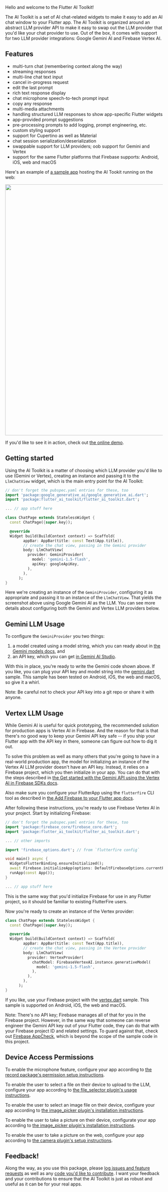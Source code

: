 Hello and welcome to the Flutter AI Toolkit!

The AI Toolkit is a set of AI chat-related widgets to make it easy to add an AI chat window to your Flutter app. The AI Toolkit is organized around an abstract LLM provider API to make it easy to swap out the LLM provider that you'd like your chat provider to use. Out of the box, it comes with support for two LLM provider integrations: Google Gemini AI and Firebase Vertex AI.

## Features
- multi-turn chat (remembering context along the way)
- streaming responses
- multi-line chat text input
- cancel in-progress request
- edit the last prompt
- rich text response display
- chat microphone speech-to-tech prompt input
- copy any response
- multi-media attachments
- handling structured LLM responses to show app-specific Flutter widgets
- app-provided prompt suggestions
- pre-processing prompts to add logging, prompt engineering, etc.
- custom styling support
- support for Cupertino as well as Material
- chat session serialization/deserialization
- swappable support for LLM providers; oob support for Gemini and Vertex
- support for the same Flutter platforms that Firebase supports: Android, iOS, web and macOS

Here's an example of [a sample app](https://github.com/csells/flutter_ai_toolkit/blob/main/example/lib/demo/demo.dart) hosting the AI Tookit running on the web:

<img src="https://raw.githubusercontent.com/csells/flutter_ai_toolkit/main/README/screenshot.png" height="800"/>

If you'd like to see it in action, check out [the online demo](https://flutter-ai-toolkit-examp-60bad.web.app/).

## Getting started
Using the AI Toolkit is a matter of choosing which LLM provider you'd like to use (Gemini or Vertex), creating an instance and passing it to the `LlmChatView` widget, which is the main entry point for the AI Toolkit:

```dart
// don't forget the pubspec.yaml entries for these, too
import 'package:google_generative_ai/google_generative_ai.dart';
import 'package:flutter_ai_toolkit/flutter_ai_toolkit.dart';

... // app stuff here

class ChatPage extends StatelessWidget {
  const ChatPage({super.key});

  @override
  Widget build(BuildContext context) => Scaffold(
        appBar: AppBar(title: const Text(App.title)),
        // create the chat view, passing in the Gemini provider
        body: LlmChatView(
          provider: GeminiProvider(
            model: 'gemini-1.5-flash',
            apiKey: googleApiKey,
          ),
        ),
      );
}
```

Here we're creating an instance of the `GeminiProvider`, configuring it as appropriate and passing it to an instance of the `LlmChatView`. That yields the screenshot above using Google Gemini AI as the LLM. You can see more details about configuring both the Gemini and Vertex LLM providers below.

## Gemini LLM Usage
To configure the `GeminiProvider` you two things:
1. a model created using a model string, which you can ready about in [the Gemini models docs](https://ai.google.dev/gemini-api/docs/models/gemini), and 
2. an API key, which you can get [in Gemini AI Studio](https://aistudio.google.com/app/apikey).

With this in place, you're ready to write the Gemini code shown above. If you like, you can plug your API key and model string into the <a href="https://github.com/csells/flutter_ai_toolkit/blob/main/example/lib/gemini/gemini.dart">gemini.dart</a> sample. This sample has been tested on Android, iOS, the web and macOS, so give it a whirl.

Note: Be careful not to check your API key into a git repo or share it with anyone.

## Vertex LLM Usage
While Gemini AI is useful for quick prototyping, the recommended solution for production apps is Vertex AI in Firebase. And the reason for that is that there's no good way to keep your Gemini API key safe -- if you ship your Flutter app with the API key in there, someone can figure out how to dig it out.

To solve this problem as well as many others that you're going to have in a real-world production app, the model for initializing an instance of the Vertex AI LLM provider doesn't have an API key. Instead, it relies on a Firebase project, which you then initialize in your app. You can do that with the steps described in [the Get started with the Gemini API using the Vertex AI in Firebase SDKs docs](https://firebase.google.com/docs/vertex-ai/get-started?platform=flutter).

Also make sure you configure your FlutterApp using the `flutterfire` CLI tool as described in [the Add Firebase to your Flutter app docs](https://firebase.google.com/docs/flutter/setup).

After following these instructions, you're ready to use Firebase Vertex AI in your project. Start by initializing Firebase:

```dart
// don't forget the pubspec.yaml entries for these, too
import 'package:firebase_core/firebase_core.dart';
import 'package:flutter_ai_toolkit/flutter_ai_toolkit.dart';

... // other imports

import 'firebase_options.dart'; // from `flutterfire config`

void main() async {
  WidgetsFlutterBinding.ensureInitialized();
  await Firebase.initializeApp(options: DefaultFirebaseOptions.currentPlatform);
  runApp(const App());
}

... // app stuff here
```

This is the same way that you'd initialize Firebase for use in any Flutter project, so it should be familiar to existing FlutterFire users.

Now you're ready to create an instance of the Vertex provider:

```dart
class ChatPage extends StatelessWidget {
  const ChatPage({super.key});

  @override
  Widget build(BuildContext context) => Scaffold(
        appBar: AppBar(title: const Text(App.title)),
        // create the chat view, passing in the Vertex provider
        body: LlmChatView(
          provider: VertexProvider(
            chatModel: FirebaseVertexAI.instance.generativeModel(
              model: 'gemini-1.5-flash',
            ),
          ),
        ),
      );
}
```
If you like, use your Firebase project with the <a href="https://github.com/csells/flutter_ai_toolkit/blob/main/example/lib/vertex/vertex.dart">vertex.dart</a> sample. This sample is supported on Android, iOS, the web and macOS.

Note: There's no API key; Firebase manages all of that for you in the Firebase project. However, in the same way that someone can reverse engineer the Gemini API key out of your Flutter code, they can do that with your Firebase project ID and related settings. To guard against that, check out [Firebase AppCheck](https://firebase.google.com/learn/pathways/firebase-app-check), which is beyond the scope of the sample code in this project.

## Device Access Permissions
To enable the microphone feature, configure your app according to [the record package's permission setup instructions](https://pub.dev/packages/record#setup-permissions-and-others).

To enable the user to select a file on their device to upload to the LLM, configure your app according to [the file_selector plugin's usage instructions](https://pub.dev/packages/file_selector#usage).

To enable the user to select an image file on their device, configure your app according to [the image_picker plugin's installation instructions](https://pub.dev/packages/image_picker#installation).

To enable the user to take a picture on their device, configurate your app according to [the image_picker plugin's installation instructions](https://pub.dev/packages/image_picker#installation).

To enable the user to take a picture on the web, configure your app according to [the camera plugin's setup instructions](https://pub.dev/packages/camera#setup).

## Feedback!
Along the way, as you use this package, please [log issues and feature requests](https://github.com/csells/flutter_ai_toolkit/issues) as well as any [code you'd like to contribute](https://github.com/csells/flutter_ai_toolkit/pulls). I want your feedback and your contributions to ensure that the AI Toolkit is just as robust and useful as it can be for your real apps.
